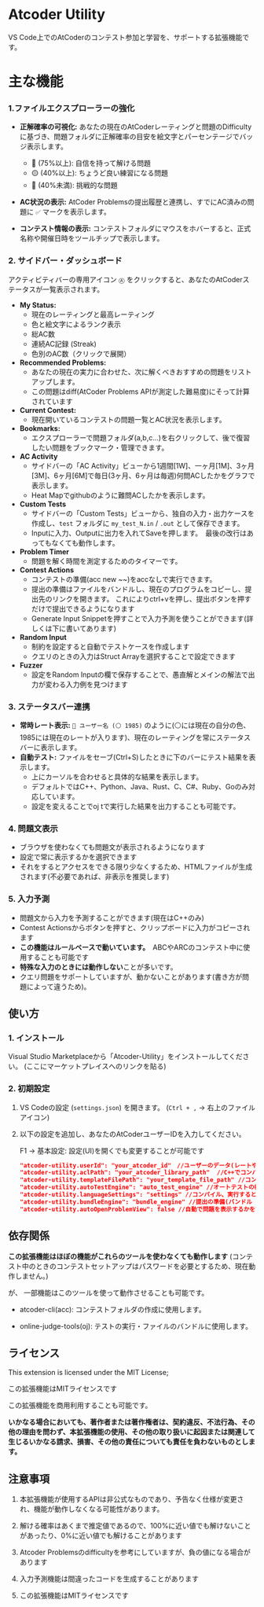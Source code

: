 # Atcoder Utility
VS Code上でのAtCoderのコンテスト参加と学習を、サポートする拡張機能です。

# 主な機能
### 1.ファイルエクスプローラーの強化
- **正解確率の可視化:** あなたの現在のAtCoderレーティングと問題のDifficultyに基づき、問題フォルダに正解確率の目安を絵文字とパーセンテージでバッジ表示します。
  - 🔵 (75%以上): 自信を持って解ける問題
  - 🟡 (40%以上): ちょうど良い練習になる問題
  - 🔴 (40%未満): 挑戦的な問題
- **AC状況の表示:** AtCoder Problemsの提出履歴と連携し、すでにAC済みの問題に `✅` マークを表示します。

- **コンテスト情報の表示:** コンテストフォルダにマウスをホバーすると、正式名称や開催日時をツールチップで表示します。


### 2. サイドバー・ダッシュボード
アクティビティバーの専用アイコン `Ⓐ` をクリックすると、あなたのAtCoderステータスが一覧表示されます。
- **My Status:**
  - 現在のレーティングと最高レーティング
  - 色と絵文字によるランク表示
  - 総AC数
  - 連続AC記録 (Streak)
  - 色別のAC数（クリックで展開）
- **Recommended Problems:**
  - あなたの現在の実力に合わせた、次に解くべきおすすめの問題をリストアップします。
  - この問題はdiff(AtCoder Problems APIが測定した難易度)にそって計算されています
- **Current Contest:**
  - 現在開いているコンテストの問題一覧とAC状況を表示します。
- **Bookmarks:**
  - エクスプローラーで問題フォルダ(a,b,c...)を右クリックして、後で復習したい問題をブックマーク・管理できます。
- **AC Activity**
  - サイドバーの「AC Activity」ビューから1週間[1W]、一ヶ月[1M]、3ヶ月[3M]、6ヶ月[6M]で毎日(3ヶ月、6ヶ月は毎週)何問ACしたかをグラフで表示します。
  - Heat Mapでgithubのように難問ACしたかを表示します。
- **Custom Tests**
  - サイドバーの「Custom Tests」ビューから、独自の入力・出力ケースを作成し、`test` フォルダに `my_test_N.in` / `.out` として保存できます。
  - Inputに入力、Outputに出力を入れてSaveを押します。　最後の改行はあってもなくても動作します。
- **Problem Timer**
  - 問題を解く時間を測定するためのタイマーです。
- **Contest Actions**
  - コンテストの準備(acc new ~~)をaccなしで実行できます。
  - 提出の準備はファイルをバンドルし、現在のプログラムをコピーし、提出先のリンクを開きます。
これによりctrl+vを押し、提出ボタンを押すだけで提出できるようになります
  - Generate Input Snippetを押すことで入力予測を使うことができます(詳しくは下に書いてあります)
- **Random Input**
  - 制約を設定すると自動でテストケースを作成します
  - クエリのときの入力はStruct Arrayを選択することで設定できます
- **Fuzzer**
  - 設定をRandom Inputの欄で保存することで、愚直解とメインの解法で出力が変わる入力例を見つけます

### 3. ステータスバー連携
- **常時レート表示:** `👤 ユーザー名 (⚪ 1985)` のように(⚪には現在の自分の色、1985には現在のレートが入ります)、現在のレーティングを常にステータスバーに表示します。
- **自動テスト:** ファイルをセーブ(Ctrl+S)したときに下のバーにテスト結果を表示します。 
  - 上にカーソルを合わせると具体的な結果を表示します。
  - デフォルトではC++、Python、Java、Rust、C、C#、Ruby、Goのみ対応しています。　
  - 設定を変えることでoj tで実行した結果を出力することも可能です。

### 4. 問題文表示
- ブラウザを使わなくても問題文が表示されるようになります
- 設定で常に表示するかを選択できます
- それをするとアクセスをできる限り少なくするため、HTMLファイルが生成されます(不必要であれば、非表示を推奨します)

### 5. 入力予測
- 問題文から入力を予測することができます(現在はC++のみ)
- Contest Actionsからボタンを押すと、クリップボードに入力がコピーされます
- **この機能はルールベースで動いています。**　ABCやARCのコンテスト中に使用することも可能です
- **特殊な入力のときには動作しない**ことが多いです。
- クエリ問題をサポートしていますが、動かないことがあります(書き方が問題によって違うため)。

## 使い方

### 1. インストール
Visual Studio Marketplaceから「Atcoder-Utility」をインストールしてください。
(ここにマーケットプレイスへのリンクを貼る)

### 2. 初期設定
1. VS Codeの設定 (`settings.json`) を開きます。 (`Ctrl + ,` -> 右上のファイルアイコン)

2. 以下の設定を追加し、あなたのAtCoderユーザーIDを入力してください。

   F1 -> 基本設定: 設定(UI)を開くでも変更することが可能です

   ```json
   "atcoder-utility.userId": "your_atcoder_id"　//ユーザーのデータ(レートやAC数を取得するために利用します)
   "atcoder-utility.aclPath": "your_atcoder_library_path"  //C++でコンパイルする際に利用します
   "atcoder-utility.templateFilePath": "your_template_file_path" //コンテストの準備で使用します　.cppや.pyなどのファイルを記述してください
   "atcoder-utility.autoTestEngine": "auto_test_engine" //オートテストの機能で使われるエンジンを設定します
   "atcoder-utility.languageSettings": "settings" //コンパイル、実行するときのコマンドを設定します(C++、Python、Java、Rust、C、C#、Ruby、Goはすでに書かれていますが、書き換えることも可能です)
   "atcoder-utility.bundleEngine": "bundle_engine" //提出の準備(バンドル & クリップボードにコピー)で使用するエンジンを設定します
   "atcoder-utility.autoOpenProblemView": false //自動で問題を表示するかを設定します


## 依存関係
**この拡張機能はほぼの機能がこれらのツールを使わなくても動作します**
(コンテスト中のときのコンテストセットアップはパスワードを必要とするため、現在動作しません。)

が、
一部機能はこのツールを使って動作させることも可能です。

- atcoder-cli(acc): コンテストフォルダの作成に使用します。

- online-judge-tools(oj): テストの実行・ファイルのバンドルに使用します。


## ライセンス
This extension is licensed under the MIT License;

この拡張機能はMITライセンスです

この拡張機能を商用利用することも可能です。


**いかなる場合においても、著作者または著作権者は、契約違反、不法行為、その他の理由を問わず、本拡張機能の使用、その他の取り扱いに起因または関連して生じるいかなる請求、損害、その他の責任についても責任を負わないものとします。**

## 注意事項
1. 本拡張機能が使用するAPIは非公式なものであり、予告なく仕様が変更され、機能が動作しなくなる可能性があります。

2. 解ける確率はあくまで推定値であるので、100%に近い値でも解けないことがあったり、0%に近い値でも解けることがあります

3. Atcoder Problemsのdifficultyを参考にしていますが、負の値になる場合があります

4. 入力予測機能は間違ったコードを生成することがあります

5. この拡張機能はMITライセンスです